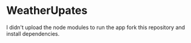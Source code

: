 # WeatherUpates
I didn't upload the node modules to run the app fork this repository and install dependencies.
